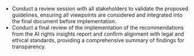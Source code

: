 - Conduct a review session with all stakeholders to validate the proposed guidelines, ensuring all viewpoints are considered and integrated into the final document before implementation.
- Conduct a final review of the implementation of the recommendations from the AI rights insights report and confirm alignment with legal and ethical standards, providing a comprehensive summary of findings for transparency.